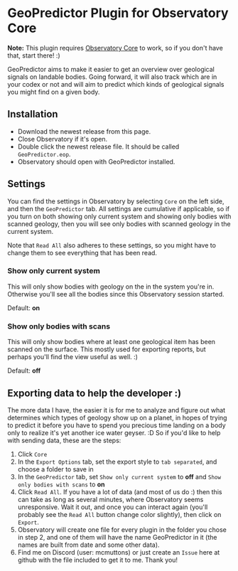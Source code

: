 # GeoPredictor Plugin for Observatory Core
**Note:** This plugin requires [Observatory Core](https://github.com/Xjph/ObservatoryCore) to work, so if you don't have that, start there! :)

GeoPredictor aims to make it easier to get an overview over geological signals on landable bodies. Going forward, it will also track which are in your codex or not and will aim to predict which kinds of geological signals you might find on a given body.

## Installation
- Download the newest release from this page.
- Close Observatory if it's open.
- Double click the newest release file. It should be called `GeoPredictor.eop`.
- Observatory should open with GeoPredictor installed.

## Settings
You can find the settings in Observatory by selecting `Core` on the left side, and then the `GeoPredictor` tab. All settings are cumulative if applicable, so if you turn on both showing only current system and showing only bodies with scanned geology, then you will see only bodies with scanned geology in the current system. 

Note that `Read All` also adheres to these settings, so you might have to change them to see everything that has been read.

### Show only current system
This will only show bodies with geology on the in the system you're in. Otherwise you'll see all the bodies since this Observatory session started. 

Default: **on**

### Show only bodies with scans
This will only show bodies where at least one geological item has been scanned on the surface. This mostly used for exporting reports, but perhaps you'll find the view useful as well. :)

Default: **off**

## Exporting data to help the developer :)
The more data I have, the easier it is for me to analyze and figure out what determines which types of geology show up on a planet, in hopes of trying to predict it before you have to spend you precious time landing on a body only to realize it's yet another ice water geyser. :D So if you'd like to help with sending data, these are the steps:

1. Click `Core`
2. In the `Export Options` tab, set the export style to `tab separated`, and choose a folder to save in
3. In the `GeoPredictor` tab, set `Show only current system` to **off** and `Show only bodies with scans` to **on**
4. Click `Read All`. If you have a lot of data (and most of us do :) then this can take as long as several minutes, where Observatory seems unresponsive. Wait it out, and once you can interact again (you'll probably see the `Read All` button change color slightly), then click on `Export`.
5. Observatory will create one file for every plugin in the folder you chose in step 2, and one of them will have the name GeoPredictor in it (the names are built from date and some other data).
6. Find me on Discord (user: mcmuttons) or just create an `Issue` here at github with the file included to get it to me. Thank you!
